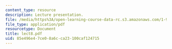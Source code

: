 ```yaml
---
content_type: resource
description: Lecture presentation.
file: /media/https%3A/open-learning-course-data-rc.s3.amazonaws.com/1-964-design-for-sustainability-fall-2006/85e496e47ce08a6cca23100caf124715_lect8.pdf
file_type: application/pdf
resourcetype: Document
title: lect8.pdf
uid: 85e496e4-7ce0-8a6c-ca23-100caf124715
---
```

